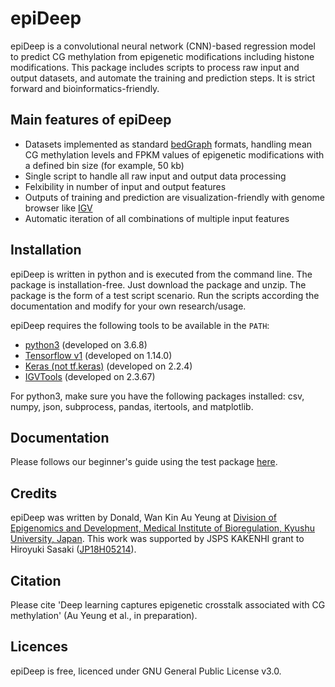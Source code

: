 # epiDeep

epiDeep is a convolutional neural network (CNN)-based regression model to predict CG methylation from epigenetic modifications including histone modifications. This package includes scripts to process raw input and output datasets, and automate the training and prediction steps. It is strict forward and bioinformatics-friendly. 

## Main features of epiDeep

* Datasets implemented as standard [bedGraph](https://genome.ucsc.edu/goldenPath/help/bedgraph.html) formats, handling mean CG methylation levels and FPKM values of epigenetic modifications with a defined bin size (for example, 50 kb)
* Single script to handle all raw input and output data processing
* Felxibility in number of input and output features
* Outputs of training and prediction are visualization-friendly with genome browser like [IGV](http://software.broadinstitute.org/software/igv/)
* Automatic iteration of all combinations of multiple input features

## Installation

epiDeep is written in python and is executed from the command line. The package is installation-free. Just download the package and unzip. The package is the form of a test script scenario. Run the scripts according the documentation and modify for your own research/usage.

epiDeep requires the following tools to be available in the `PATH`:
* [python3](https://www.python.org/downloads/release/python-368/) (developed on 3.6.8)
* [Tensorflow v1](https://www.tensorflow.org) (developed on 1.14.0)
* [Keras (not tf.keras)](https://keras.io) (developed on 2.2.4)
* [IGVTools](http://software.broadinstitute.org/software/igv/igvtools_commandline) (developed on 2.3.67)

For python3, make sure you have the following packages installed: csv, numpy, json, subprocess, pandas, itertools, and matplotlib.

## Documentation

Please follows our beginner's guide using the test package [here](https://github.com/donalday/epiDeep/blob/master/Documentation.md).

## Credits

epiDeep was written by Donald, Wan Kin Au Yeung at [Division of Epigenomics and Development, Medical Institute of Bioregulation, Kyushu University, Japan](http://www.bioreg.kyushu-u.ac.jp/labo/epigenome/index_e.html). This work was supported by JSPS KAKENHI grant to Hiroyuki Sasaki ([JP18H05214](https://kaken.nii.ac.jp/en/grant/KAKENHI-PROJECT-18H05214/)).

## Citation

Please cite 'Deep learning captures epigenetic crosstalk associated with CG methylation' (Au Yeung et al., in preparation).

## Licences

epiDeep is free, licenced under GNU General Public License v3.0.
